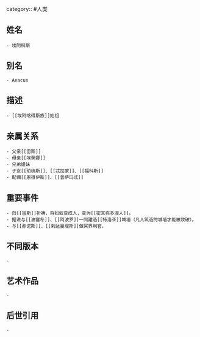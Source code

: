 category:: #人类
## 姓名
	- 埃阿科斯
## 别名
	- Aeacus
## 描述
	- [[埃阿喀得斯族]]始祖
## 亲属关系
	- 父亲[[宙斯]]
	- 母亲[[埃癸娜]]
	- 兄弟姐妹
	- 子女[[珀琉斯]]、[[忒拉蒙]]、[[福科斯]]
	- 配偶[[恩得伊斯]]、[[普萨玛忒]]
## 重要事件
	- 向[[宙斯]]祈祷，将蚂蚁变成人，变为[[密耳弥多涅人]]。
	- 据说与[[波塞冬]]、[[阿波罗]]一同建造[[特洛亚]]城墙（凡人筑造的城墙才能被攻破）。
	- 与[[弥诺斯]]、[[剌达曼堤斯]]做冥界判官。
## 不同版本
	-
## 艺术作品
	-
## 后世引用
	-
